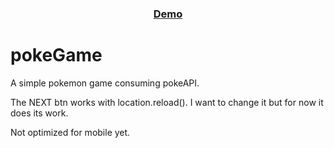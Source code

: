 <div align="center">
  <h3>
    <a href="https://joncat86.github.io/pokeGame/">
      Demo
    </a>
  </h3>
</div>

# pokeGame

A simple pokemon game consuming pokeAPI.

The NEXT btn works with location.reload(). I want to change it but for now it does its work.

Not optimized for mobile yet.
